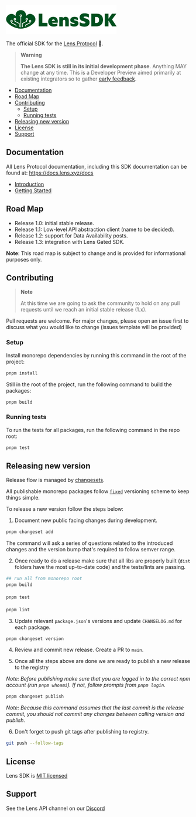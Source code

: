 <p>
  <picture>
    <source media="(prefers-color-scheme: dark)" srcset="./assets/logo/white-with-text.svg">
    <img alt="Lens SDK logo" src="./assets/logo/green-with-text.svg" width="auto" height="80">
  </picture>
</p>

The official SDK for the [Lens Protocol](https://www.lens.xyz/) 🌿.

> **Warning**
>
> **The Lens SDK is still in its initial development phase**. Anything MAY change at any time.
> This is a Developer Preview aimed primarily at existing integrators so to gather [early feedback](https://github.com/lens-protocol/lens-sdk/discussions/48).

- [Documentation](#documentation)
- [Road Map](#road-map)
- [Contributing](#contributing)
  - [Setup](#setup)
  - [Running tests](#running-tests)
- [Releasing new version](#releasing-new-version)
- [License](#license)
- [Support](#support)

## Documentation

All Lens Protocol documentation, including this SDK documentation can be found at: https://docs.lens.xyz/docs

- [Introduction](https://docs.lens.xyz/docs/sdk-react-intro)
- [Getting Started](https://docs.lens.xyz/docs/sdk-react-getting-started)

## Road Map

- Release 1.0: initial stable release.
- Release 1.1: Low-level API abstraction client (name to be decided).
- Release 1.2: support for Data Availability posts.
- Release 1.3: integration with Lens Gated SDK.

**Note**: This road map is subject to change and is provided for informational purposes only.

## Contributing

> **Note**
>
> At this time we are going to ask the community to hold on any pull requests until we reach an initial stable release (1.x).

Pull requests are welcome. For major changes, please open an issue first to discuss what you would like to change (issues template will be provided)

### Setup

Install monorepo dependencies by running this command in the root of the project:

```bash
pnpm install
```

Still in the root of the project, run the following command to build the packages:

```bash
pnpm build
```

### Running tests

To run the tests for all packages, run the following command in the repo root:

```bash
pnpm test
```

## Releasing new version

Release flow is managed by [changesets](https://github.com/changesets/changesets).

All publishable monorepo packages follow [`fixed`](https://github.com/changesets/changesets/blob/main/docs/fixed-packages.md) versioning scheme to keep things simple.

To release a new version follow the steps below:

1. Document new public facing changes during development.

```bash
pnpm changeset add
```

The command will ask a series of questions related to the introduced changes and the version bump that's required to follow semver range.

2. Once ready to do a release make sure that all libs are properly built (`dist` folders have the most up-to-date code) and the tests/lints are passing.

```bash
## run all from monorepo root
pnpm build

pnpm test

pnpm lint
```

3. Update relevant `package.json`'s versions and update `CHANGELOG.md` for each package.

```bash
pnpm changeset version
```

4. Review and commit new release. Create a PR to `main`.

5. Once all the steps above are done we are ready to publish a new release to the registry

_Note: Before publishing make sure that you are logged in to the correct npm account (run `pnpm whoami`). If not, follow prompts from `pnpm login`._

```bash
pnpm changeset publish
```

_Note: Because this command assumes that the last commit is the release commit, you should not commit any changes between calling version and publish._

6. Don't forget to push git tags after publishing to registry.

```bash
git push --follow-tags
```

## License

Lens SDK is [MIT licensed](./LICENSE)

## Support

See the Lens API channel on our [Discord](https://discord.gg/lensprotocol)

